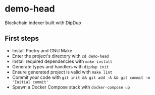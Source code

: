 # demo-head

Blockchain indexer built with DipDup

## First steps

* Install Poetry and GNU Make
* Enter the project's directory with `cd demo-head`
* Install required dependencies with `make install`
* Generate types and handlers with `dipdup init`
* Ensure generated project is valid with `make lint`
* Commit your code with `git init && git add -A && git commit -m 'Initial commit'` 
* Spawn a Docker Compose stack with `docker-compose up`